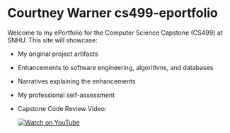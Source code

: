 # Courtney Warner cs499-eportfolio
Welcome to my ePortfolio for the Computer Science Capstone (CS499) at SNHU.
This site will showcase:
- My original project artifacts
- Enhancements to software engineering, algorithms, and databases
- Narratives explaining the enhancements
- My professional self-assessment
- Capstone Code Review Video:


  [![Watch on YouTube](https://img.youtube.com/vi/ufeWFC3_3Q4/0.jpg)](https://www.youtube.com/watch?v=ufeWFC3_3Q4)
